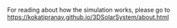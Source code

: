 For reading about how the simulation works, please go to https://kokatipranav.github.io/3DSolarSystem/about.html
